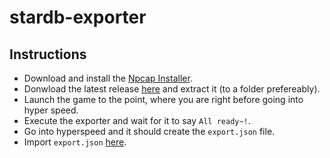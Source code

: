 # stardb-exporter

## Instructions

- Download and install the [Npcap Installer](https://npcap.com/#download).
- Donwload the latest release [here](https://github.com/juliuskreutz/stardb-exporter/releases/tag/latest) and extract it (to a folder prefereably).
- Launch the game to the point, where you are right before going into hyper speed.
- Execute the exporter and wait for it to say `All ready~!`.
- Go into hyperspeed and it should create the `export.json` file.
- Import `export.json` [here](https://stardb.gg/en/achievement-tracker/import).
